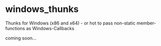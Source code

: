 # windows_thunks
Thunks for Windows (x86 and x64) - or hot to pass non-static member-functions as Windows-Callbacks 

coming soon...

